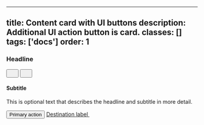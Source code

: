 <!--
 *              © 2025 Visa
 *
 * Licensed under the Apache License, Version 2.0 (the "License");
 * you may not use this file except in compliance with the License.
 * You may obtain a copy of the License at
 *
 *         http://www.apache.org/licenses/LICENSE-2.0
 *
 * Unless required by applicable law or agreed to in writing, software
 * distributed under the License is distributed on an "AS IS" BASIS,
 * WITHOUT WARRANTIES OR CONDITIONS OF ANY KIND, either express or implied.
 * See the License for the specific language governing permissions and
 * limitations under the License.
 *
 -->
---
title: Content card with UI buttons 
description: Additional UI action button is card. 
classes: []
tags: ['docs']
order: 1
---

<div class="v-content-card">
  <div class="v-content-card-body v-flex v-flex-col v-gap-4">
    <div class="v-flex v-flex-row v-align-items-center v-justify-content-between">
      <h3 class="v-content-card-title v-typography-headline-4">
        <span class="v-align-self-end">
          Headline
        </span>
      </h3>
      <div class="v-flex v-align-items-center v-gap-8">
        <button aria-label="Export headline" class="v-button v-button-icon v-button-small v-button-tertiary">
          <svg class="v-icon v-icon-tiny" height="16" viewbox="0 0 16 17" width="16">
            <use href="#visa-share-tiny">
            </use>
          </svg>
        </button>
        <button aria-label="Favorite headline" class="v-button v-button-icon v-button-small v-button-tertiary">
          <svg class="v-icon v-icon-tiny" height="16" viewbox="0 0 16 16" width="16">
            <use href="#visa-favorite-star-outline-tiny">
            </use>
          </svg>
        </button>
      </div>
    </div>
    <h4 class="v-content-card-subtitle v-typography-subtitle-3">
      Subtitle
    </h4>
    <p class="v-pt-4">
      This is optional text that describes the headline and subtitle in more detail.
    </p>
    <div class="v-flex v-flex-wrap v-gap-12 v-pt-12 v-align-items-center">
      <button class="v-button" type="button">
        Primary action
      </button>
      <a class="v-link v-link-no-underline v-align-items-center" href="javascript:window.location.href=window.location.href" style="--v-link-icon-transformation: none;">
        Destination label
        <svg class="v-icon v-icon-tiny" height="16" viewbox="0 0 16 16" width="16">
          <use href="#visa-chevron-link-tiny">
          </use>
        </svg>
      </a>
    </div>
  </div>
</div>
